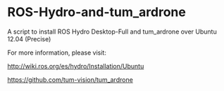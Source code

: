 ROS-Hydro-and-tum_ardrone
=========================

A script to install ROS Hydro Desktop-Full and tum_ardrone over Ubuntu 12.04 (Precise)


For more information, please visit:

http://wiki.ros.org/es/hydro/Installation/Ubuntu

https://github.com/tum-vision/tum_ardrone
